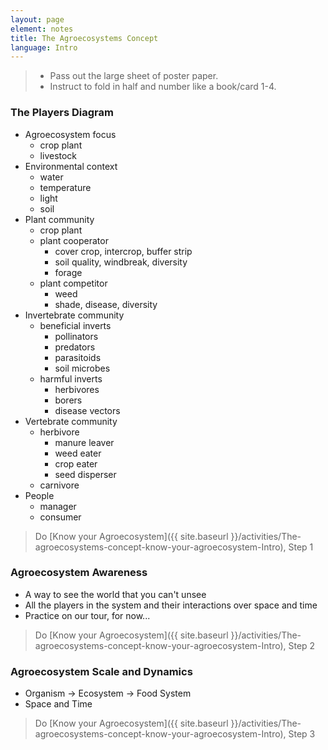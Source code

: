 ```yaml
---
layout: page
element: notes
title: The Agroecosystems Concept
language: Intro
---
```


> - Pass out the large sheet of poster paper. 
> - Instruct to fold in half and number like a book/card 1-4.

### The Players Diagram


- Agroecosystem focus
   - crop plant
   - livestock
- Environmental context
   - water
   - temperature
   - light
   - soil
- Plant community
   - crop plant
   - plant cooperator
      - cover crop, intercrop, buffer strip
      - soil quality, windbreak, diversity
      - forage
   - plant competitor 
      - weed
      - shade, disease, diversity
- Invertebrate community
   - beneficial inverts
      - pollinators
      - predators
      - parasitoids
      - soil microbes
   - harmful inverts
      - herbivores
      - borers
      - disease vectors
- Vertebrate community
   - herbivore
      - manure leaver
      - weed eater
      - crop eater
      - seed disperser
   - carnivore
- People
   - manager
   - consumer

> Do [Know your Agroecosystem]({{ site.baseurl }}/activities/The-agroecosystems-concept-know-your-agroecosystem-Intro), Step 1

### Agroecosystem Awareness

- A way to see the world that you can't unsee
- All the players in the system and their interactions over space and time
- Practice on our tour, for now...

> Do [Know your Agroecosystem]({{ site.baseurl }}/activities/The-agroecosystems-concept-know-your-agroecosystem-Intro), Step 2

### Agroecosystem Scale and Dynamics

- Organism -> Ecosystem -> Food System
- Space and Time

> Do [Know your Agroecosystem]({{ site.baseurl }}/activities/The-agroecosystems-concept-know-your-agroecosystem-Intro), Step 3

 